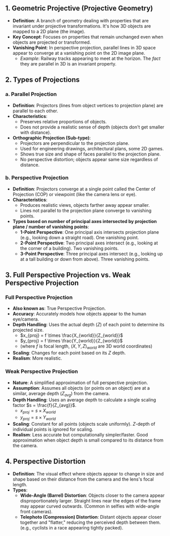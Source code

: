 ## 1. Geometric Projective (Projective Geometry)
- **Definition**: A branch of geometry dealing with properties that are invariant under projective transformations. It's how 3D objects are mapped to a 2D plane (the image).
- **Key Concept**: Focuses on properties that remain unchanged even when objects are projected or transformed.
- **Vanishing Point**: In perspective projection, parallel lines in 3D space appear to converge at a vanishing point on the 2D image plane.  
  - *Example*: Railway tracks appearing to meet at the horizon. The *fact* they are parallel in 3D is an invariant property.

## 2. Types of Projections

### a. Parallel Projection
- **Definition**: Projectors (lines from object vertices to projection plane) are parallel to each other.
- **Characteristics**:
  - Preserves relative proportions of objects.
  - Does not provide a realistic sense of depth (objects don't get smaller with distance).
- **Orthographic Projection (Sub-type)**:
  - Projectors are perpendicular to the projection plane.
  - Used for engineering drawings, architectural plans, some 2D games.
  - Shows true size and shape of faces parallel to the projection plane.
  - No perspective distortion; objects appear same size regardless of distance.

### b. Perspective Projection
- **Definition**: Projectors converge at a single point called the Center of Projection (COP) or viewpoint (like the camera lens or eye).
- **Characteristics**:
  - Produces realistic views, objects farther away appear smaller.
  - Lines not parallel to the projection plane converge to vanishing points.
- **Types based on number of principal axes intersected by projection plane / number of vanishing points**:
  - **1-Point Perspective**: One principal axis intersects projection plane (e.g., looking down a straight road). One vanishing point.
  - **2-Point Perspective**: Two principal axes intersect (e.g., looking at the corner of a building). Two vanishing points.
  - **3-Point Perspective**: Three principal axes intersect (e.g., looking up at a tall building or down from above). Three vanishing points.

## 3. Full Perspective Projection vs. Weak Perspective Projection

### Full Perspective Projection
- **Also known as**: True Perspective Projection.
- **Accuracy**: Accurately models how objects appear to the human eye/camera.
- **Depth Handling**: Uses the actual depth ($Z$) of each point to determine its projected size.
  - $x_{proj} = f \times \frac{X_{world}}{Z_{world}}$
  - $y_{proj} = f \times \frac{Y_{world}}{Z_{world}}$
  - (where $f$ is focal length, $(X,Y,Z)_{world}$ are 3D world coordinates)
- **Scaling**: Changes for each point based on its $Z$ depth.
- **Realism**: More realistic.

### Weak Perspective Projection
- **Nature**: A simplified approximation of full perspective projection.
- **Assumption**: Assumes all objects (or points on an object) are at a similar, average depth ($Z_{avg}$) from the camera.
- **Depth Handling**: Uses an average depth to calculate a single scaling factor $s = \frac{f}{Z_{avg}}$.
  - $x_{proj} = s \times X_{world}$
  - $y_{proj} = s \times Y_{world}$
- **Scaling**: Constant for all points (objects scale uniformly). $Z$-depth of individual points is ignored for scaling.
- **Realism**: Less accurate but computationally simpler/faster. Good approximation when object depth is small compared to its distance from the camera.

## 4. Perspective Distortion
- **Definition**: The visual effect where objects appear to change in size and shape based on their distance from the camera and the lens's focal length.
- **Types**:
  - **Wide-Angle (Barrel) Distortion**: Objects closer to the camera appear disproportionately larger. Straight lines near the edges of the frame may appear curved outwards. (Common in selfies with wide-angle front cameras).
  - **Telephoto (Compression) Distortion**: Distant objects appear closer together and "flatter," reducing the perceived depth between them. (e.g., cyclists in a race appearing tightly packed).